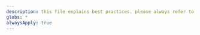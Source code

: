 ```yaml
---
description: this file explains best practices. please always refer to this file.
globs: *
alwaysApply: true
---
```

